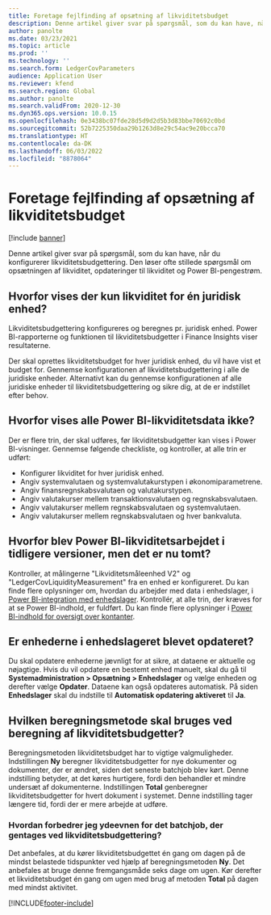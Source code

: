 ```yaml
---
title: Foretage fejlfinding af opsætning af likviditetsbudget
description: Denne artikel giver svar på spørgsmål, som du kan have, når du konfigurerer likviditetsbudgettering. Den løser ofte stillede spørgsmål om opsætningen af likviditet, opdateringer til likviditet og Power BI-pengestrøm.
author: panolte
ms.date: 03/23/2021
ms.topic: article
ms.prod: ''
ms.technology: ''
ms.search.form: LedgerCovParameters
audience: Application User
ms.reviewer: kfend
ms.search.region: Global
ms.author: panolte
ms.search.validFrom: 2020-12-30
ms.dyn365.ops.version: 10.0.15
ms.openlocfilehash: 0e3438bc07fde28d5d9d2d5b3d83bbe70692c0bd
ms.sourcegitcommit: 52b7225350daa29b1263d8e29c54ac9e20bcca70
ms.translationtype: HT
ms.contentlocale: da-DK
ms.lasthandoff: 06/03/2022
ms.locfileid: "8878064"
---
```

# <a name="troubleshoot-cash-flow-forecasting-setup"></a>Foretage fejlfinding af opsætning af likviditetsbudget

[!include [banner](../includes/banner.md)]

Denne artikel giver svar på spørgsmål, som du kan have, når du konfigurerer likviditetsbudgettering. Den løser ofte stillede spørgsmål om opsætningen af likviditet, opdateringer til likviditet og Power BI-pengestrøm.

## <a name="why-is-cash-flow-shown-for-only-one-legal-entity"></a>Hvorfor vises der kun likviditet for én juridisk enhed?

Likviditetsbudgettering konfigureres og beregnes pr. juridisk enhed. Power BI-rapporterne og funktionen til likviditetsbudgetter i Finance Insights viser resultaterne.

Der skal oprettes likviditetsbudget for hver juridisk enhed, du vil have vist et budget for. Gennemse konfigurationen af likviditetsbudgettering i alle de juridiske enheder. Alternativt kan du gennemse konfigurationen af alle juridiske enheder til likviditetsbudgettering og sikre dig, at de er indstillet efter behov.

## <a name="why-doesnt-power-bi-show-all-the-cash-flow-data"></a>Hvorfor vises alle Power BI-likviditetsdata ikke?

Der er flere trin, der skal udføres, før likviditetsbudgetter kan vises i Power BI-visninger. Gennemse følgende checkliste, og kontroller, at alle trin er udført:

- Konfigurer likviditet for hver juridisk enhed.
- Angiv systemvalutaen og systemvalutakurstypen i økonomiparametrene.
- Angiv finansregnskabsvalutaen og valutakurstypen.
- Angiv valutakurser mellem transaktionsvalutaen og regnskabsvalutaen.
- Angiv valutakurser mellem regnskabsvalutaen og systemvalutaen.
- Angiv valutakurser mellem regnskabsvalutaen og hver bankvaluta.

## <a name="why-did-cash-flow-power-bi-work-in-previous-versions-but-is-now-blank"></a>Hvorfor blev Power BI-likviditetsarbejdet i tidligere versioner, men det er nu tomt?

Kontroller, at målingerne "Likviditetsmåleenhed V2" og "LedgerCovLiquidityMeasurement" fra en enhed er konfigureret. Du kan finde flere oplysninger om, hvordan du arbejder med data i enhedslager, i [Power BI-integration med enhedslager](../../fin-ops-core/dev-itpro/analytics/power-bi-integration-entity-store.md). Kontrollér, at alle trin, der kræves for at se Power BI-indhold, er fuldført. Du kan finde flere oplysninger i [Power BI-indhold for oversigt over kontanter](Cash-Overview-Power-BI-content.md).

## <a name="have-the-entity-store-entities-been-refreshed"></a>Er enhederne i enhedslageret blevet opdateret?

Du skal opdatere enhederne jævnligt for at sikre, at dataene er aktuelle og nøjagtige. Hvis du vil opdatere en bestemt enhed manuelt, skal du gå til **Systemadministration \> Opsætning \> Enhedslager** og vælge enheden og derefter vælge **Opdater**. Dataene kan også opdateres automatisk. På siden **Enhedslager** skal du indstille til **Automatisk opdatering aktiveret** til **Ja**.

## <a name="which-calculation-method-should-be-used-when-calculating-cash-flow-forecasts"></a>Hvilken beregningsmetode skal bruges ved beregning af likviditetsbudgetter?

Beregningsmetoden likviditetsbudget har to vigtige valgmuligheder. Indstillingen **Ny** beregner likviditetsbudgetter for nye dokumenter og dokumenter, der er ændret, siden det seneste batchjob blev kørt. Denne indstilling betyder, at det køres hurtigere, fordi den behandler et mindre undersæt af dokumenterne. Indstillingen **Total** genberegner likviditetsbudgetter for hvert dokument i systemet. Denne indstilling tager længere tid, fordi der er mere arbejde at udføre.

### <a name="how-do-i-improve-the-performance-of-the-cash-flow-forecasting-recurring-batch-job"></a>Hvordan forbedrer jeg ydeevnen for det batchjob, der gentages ved likviditetsbudgettering?

Det anbefales, at du kører likviditetsbudgettet én gang om dagen på de mindst belastede tidspunkter ved hjælp af beregningsmetoden **Ny**. Det anbefales at bruge denne fremgangsmåde seks dage om ugen. Kør derefter et likviditetsbudget én gang om ugen med brug af metoden **Total** på dagen med mindst aktivitet.

[!INCLUDE[footer-include](../../includes/footer-banner.md)]

